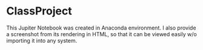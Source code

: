 # ClassProject
This Jupiter Notebook was created in Anaconda environment. I also provide a screenshot from its rendering in HTML, so that it can be viewed easily w/o importing it into any system.
